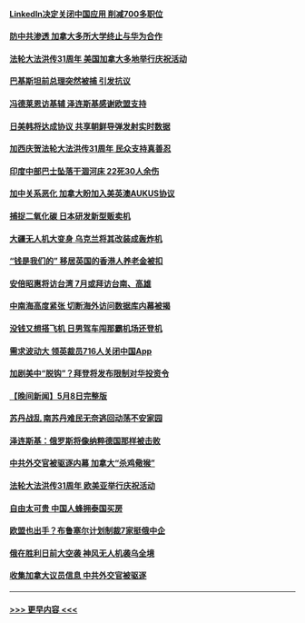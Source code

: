 #### [LinkedIn决定关闭中国应用 削减700多职位](../pages/prog202/a103708226.md?t=05100343) 
#### [防中共渗透 加拿大多所大学终止与华为合作](../pages/prog202/a103708173.md?t=05100343) 
#### [法轮大法洪传31周年 美国加拿大多地举行庆祝活动](../pages/prog202/a103708171.md?t=05100343) 
#### [巴基斯坦前总理突然被捕 引发抗议](../pages/prog202/a103708169.md?t=05100343) 
#### [冯德莱恩访基辅 泽连斯基感谢欧盟支持](../pages/prog202/a103708168.md?t=05100343) 
#### [日美韩将达成协议 共享朝鲜导弹发射实时数据](../pages/prog202/a103708167.md?t=05100343) 
#### [加西庆贺法轮大法洪传31周年 民众支持真善忍](../pages/prog202/a103708146.md?t=05100343) 
#### [印度中部巴士坠落干涸河床 22死30人余伤](../pages/prog202/a103708023.md?t=05100343) 
#### [加中关系恶化 加拿大盼加入美英澳AUKUS协议](../pages/prog202/a103707955.md?t=05100343) 
#### [捕捉二氧化碳 日本研发新型贩卖机](../pages/prog202/a103707979.md?t=05100343) 
#### [大疆无人机大变身 乌克兰将其改装成轰炸机](../pages/prog202/a103707946.md?t=05100343) 
#### [“钱是我们的” 移居英国的香港人养老金被扣](../pages/prog202/a103707950.md?t=05100343) 
#### [安倍昭惠将访台湾 7月或拜访台南、高雄](../pages/prog202/a103707941.md?t=05100343) 
#### [中南海高度紧张 切断海外访问数据库内幕被揭](../pages/prog202/a103707914.md?t=05100343) 
#### [没钱又想搭飞机 日男驾车闯那霸机场还登机](../pages/prog202/a103707911.md?t=05100343) 
#### [需求波动大 领英裁员716人关闭中国App](../pages/prog202/a103707908.md?t=05100343) 
#### [加剧美中“脱钩”？拜登将发布限制对华投资令](../pages/prog202/a103707901.md?t=05100343) 
#### [【晚间新闻】5月8日完整版](../pages/prog202/a103707733.md?t=05100343) 
#### [苏丹战乱 南苏丹难民无奈逃回动荡不安家园](../pages/prog202/a103707810.md?t=05100343) 
#### [泽连斯基：俄罗斯将像纳粹德国那样被击败](../pages/prog202/a103707745.md?t=05100343) 
#### [中共外交官被驱逐内幕 加拿大“杀鸡儆猴”](../pages/prog202/a103707706.md?t=05100343) 
#### [法轮大法洪传31周年 欧美亚举行庆祝活动](../pages/prog202/a103707443.md?t=05100343) 
#### [自由太可贵 中国人蜂拥泰国买房](../pages/prog202/a103707647.md?t=05100343) 
#### [欧盟也出手？布鲁塞尔计划制裁7家挺俄中企](../pages/prog202/a103707628.md?t=05100343) 
#### [俄在胜利日前大空袭 神风无人机袭乌全境](../pages/prog202/a103707631.md?t=05100343) 
#### [收集加拿大议员信息 中共外交官被驱逐](../pages/prog202/a103707608.md?t=05100343) 

----
#### [ >>> 更早内容 <<< ](../indexes/prog202-earlier.md)
